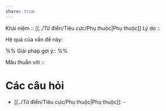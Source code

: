 ```yaml
---
share: true
---
```

Khái niệm :: [[../Từ điển/Tiêu cực/Phụ thuộc|Phụ thuộc]]
Lý do :: 

Hệ quả của vấn đề này:


%%
Giải pháp gợi ý:: 
%%



Mâu thuẫn với :: 
# Các câu hỏi
- [[../Từ điển/Tiêu cực/Phụ thuộc|Phụ thuộc]]: \-
